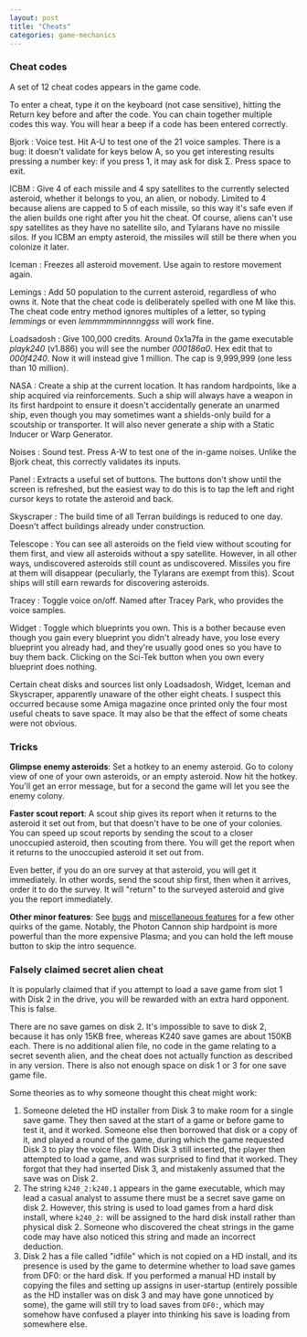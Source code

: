 ```yaml
---
layout: post
title: "Cheats"
categories: game-mechanics
---
```


### Cheat codes

A set of 12 cheat codes appears in the game code.

To enter a cheat, type it on the keyboard (not case sensitive), hitting the
Return key before and after the code. You can chain together multiple codes this
way. You will hear a beep if a code has been entered correctly.

Bjork
: Voice test. Hit A-U to test one of the 21 voice samples. There is a bug: it
doesn't validate for keys below A, so you get interesting results pressing a
number key: if you press 1, it may ask for disk &Sigma;. Press space to exit.

ICBM
: Give 4 of each missile and 4 spy satellites to the currently selected
asteroid, whether it belongs to you, an alien, or nobody. Limited to 4 because
aliens are capped to 5 of each missile, so this way it's safe even if the alien
builds one right after you hit the cheat. Of course, aliens can't use spy
satellites as they have no satellite silo, and Tylarans have no missile silos.
If you ICBM an empty asteroid, the missiles will still be there when you
colonize it later.

Iceman
: Freezes all asteroid movement. Use again to restore movement again.

Lemings
: Add 50 population to the current asteroid, regardless of who owns it.  Note
that the cheat code is deliberately  spelled with one M like this. The cheat
code entry method ignores multiples of a letter, so typing _lemmings_
or even _lemmmmminnnnggss_ will work fine.

Loadsadosh
: Give 100,000 credits. Around 0x1a7fa in the game executable _playk240_
(v1.886) you will see the number _000186a0_. Hex edit that to
_000f4240_. Now it will instead give 1 million. The cap is 9,999,999
(one less than 10 million).

NASA
: Create a ship at the current location. It has random hardpoints, like a ship
acquired via reinforcements. Such a ship will always have a weapon in its first
hardpoint to ensure it doesn't accidentally generate an unarmed ship, even
though you may sometimes want a shields-only build for a scoutship or
transporter. It will also never generate a ship with a Static Inducer or Warp
Generator.

Noises
: Sound test. Press A-W to test one of the in-game noises. Unlike the Bjork
cheat, this correctly validates its inputs.

Panel
: Extracts a useful set of buttons. The buttons don't show until the screen is
refreshed, but the easiest way to do this is to tap the left and right cursor
keys to rotate the asteroid and back.

Skyscraper
: The build time of all Terran buildings is reduced to one day. Doesn't affect
buildings already under construction.

Telescope
: You can see all asteroids on the field view without scouting for them first,
and view all asteroids without a spy satellite. However, in all other ways,
undiscovered asteroids still count as undiscovered. Missiles you fire at them
will disappear (peculiarly, the Tylarans are exempt from this). Scout ships will
still earn rewards for discovering asteroids.

Tracey
: Toggle voice on/off. Named after Tracey Park, who provides the voice samples.

Widget
: Toggle which blueprints you own. This is a bother because even though you gain
every blueprint you didn't already have, you lose every blueprint you already
had, and they're usually good ones so you have to buy them back. Clicking on the
Sci-Tek button when you own every blueprint does nothing.

Certain cheat disks and sources list only Loadsadosh, Widget, Iceman and
Skyscraper, apparently unaware of the other eight cheats. I suspect this
occurred because some Amiga magazine once printed only the four most useful
cheats to save space. It may also be that the effect of some cheats were not
obvious.

### Tricks

__Glimpse enemy asteroids__: Set a hotkey to an enemy asteroid. Go to colony
view of one of your own asteroids, or an empty asteroid. Now hit the hotkey.
You'll get an error message, but for a second the game will let you see the
enemy colony.

__Faster scout report__: A scout ship gives its report when it returns to the
asteroid it set out from, but that doesn't have to be one of your colonies. You
can speed up scout reports by sending the scout to a closer unoccupied asteroid,
then scouting from there. You will get the report when it returns to the
unoccupied asteroid it set out from.

Even better, if you do an ore survey at that asteroid, you will get it
immediately. In other words, send the scout ship first, then when it arrives,
order it to do the survey. It will "return" to the surveyed asteroid and give
you the report immediately.

__Other minor features__: See [bugs](../game-mechanics/bugs.html) and
[miscellaneous features](../game-mechanics/miscellaneous-features.html)
for a few other quirks of the game. Notably, the Photon Cannon ship hardpoint is
more powerful than the more expensive Plasma; and you can hold the left mouse
button to skip the intro sequence.

### Falsely claimed secret alien cheat

It is popularly claimed that if you attempt to load a save game from slot 1 with
Disk 2 in the drive, you will be rewarded with an extra hard opponent. This is
false.

There are no save games on disk 2. It's impossible to save to disk 2, because it
has only 15KB free, whereas K240 save games are about 150KB each. There is no
additional alien file, no code in the game relating to a secret seventh alien,
and the cheat does not actually function as described in any version. There is
also not enough space on disk 1 or 3 for one save game file.

Some theories as to why someone thought this cheat might work:

1. Someone deleted the HD installer from Disk 3 to make room for a single save
game. They then saved at the start of a game or before game to test it, and it
worked. Someone else then borrowed that disk or a copy of it, and played a round
of the game, during which the game requested Disk 3 to play the voice files.
With Disk 3 still inserted, the player then attempted to load a game, and was
surprised to find that it worked. They forgot that they had inserted Disk 3, and
mistakenly assumed that the save was on Disk 2.
2. The string `k240_2:k240.1` appears in the game executable, which may lead
a casual analyst to assume there must be a secret save game on disk 2. However,
this string is used to load games from a hard disk install, where `k240_2:` will
be assigned to the hard disk install rather than physical disk 2. Someone who
discovered the cheat strings in the game code may have also noticed this string
and made an incorrect deduction.
3. Disk 2 has a file called "idfile" which is not copied on a HD install, and
its presence is used by the game to determine whether to load save games from
DF0: or the hard disk. If you performed a manual HD install by copying the
files and setting up assigns in user-startup (entirely possible as the HD
installer was on disk 3 and may have gone unnoticed by some), the game will
still try to load saves from `DF0:`, which may somehow have confused a player
into thinking his save is loading from somewhere else.
